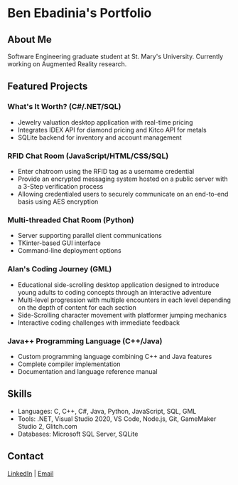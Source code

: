 # Ben Ebadinia's Portfolio

## About Me
Software Engineering graduate student at St. Mary's University. Currently working on Augmented Reality research.

## Featured Projects

### What's It Worth? (C#/.NET/SQL)
- Jewelry valuation desktop application with real-time pricing
- Integrates IDEX API for diamond pricing and Kitco API for metals
- SQLite backend for inventory and account management

### RFID Chat Room (JavaScript/HTML/CSS/SQL)
- Enter chatroom using the RFID tag as a username credential
- Provide an encrypted messaging system hosted on a public server with a 3-Step verification process
- Allowing credentialed users to securely communicate on an end-to-end basis using AES encryption

### Multi-threaded Chat Room (Python)
- Server supporting parallel client communications
- TKinter-based GUI interface
- Command-line deployment options

### Alan's Coding Journey (GML)
- Educational side-scrolling desktop application designed to introduce young adults to coding concepts through an interactive adventure
- Multi-level progression with multiple encounters in each level depending on the depth of content for each section
- Side-Scrolling character movement with platformer jumping mechanics
- Interactive coding challenges with immediate feedback

### Java++ Programming Language (C++/Java)
- Custom programming language combining C++ and Java features
- Complete compiler implementation
- Documentation and language reference manual

## Skills
- Languages: C, C++, C#, Java, Python, JavaScript, SQL, GML
- Tools: .NET, Visual Studio 2020, VS Code, Node.js, Git, GameMaker Studio 2, Glitch.com
- Databases: Microsoft SQL Server, SQLite

## Contact
[LinkedIn](https://www.linkedin.com/in/ben-ebadinia/) | [Email](mailto:bebadinia@yahoo.com)